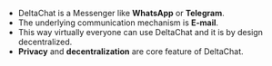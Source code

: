 - DeltaChat is a Messenger like **WhatsApp** or **Telegram**.
- The underlying communication mechanism is **E-mail**.
- This way virtually everyone can use DeltaChat and it is by design decentralized.
- **Privacy** and **decentralization** are core feature of DeltaChat.
